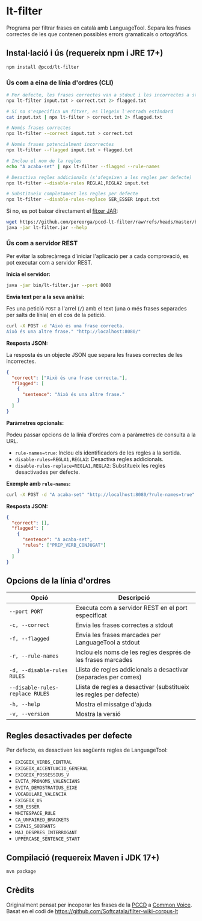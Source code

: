 # lt-filter

Programa per filtrar frases en català amb LanguageTool. Separa les frases correctes de les que contenen possibles errors gramaticals o ortogràfics.

## Instal·lació i ús (requereix npm i JRE 17+)

```bash
npm install @pccd/lt-filter
```

### Ús com a eina de línia d'ordres (CLI)

```bash
# Per defecte, les frases correctes van a stdout i les incorrectes a stderr
npx lt-filter input.txt > correct.txt 2> flagged.txt

# Si no s'especifica un fitxer, es llegeix l'entrada estàndard
cat input.txt | npx lt-filter > correct.txt 2> flagged.txt

# Només frases correctes
npx lt-filter --correct input.txt > correct.txt

# Només frases potencialment incorrectes
npx lt-filter --flagged input.txt > flagged.txt

# Inclou el nom de la regles
echo "A acaba-set" | npx lt-filter --flagged --rule-names

# Desactiva regles addicionals (s'afegeixen a les regles per defecte)
npx lt-filter --disable-rules REGLA1,REGLA2 input.txt

# Substitueix completament les regles per defecte
npx lt-filter --disable-rules-replace SER_ESSER input.txt
```

Si no, es pot baixar directament el [fitxer JAR](bin/lt-filter.jar):

```bash
wget https://github.com/pereorga/pccd-lt-filter/raw/refs/heads/master/bin/lt-filter.jar
java -jar lt-filter.jar --help
```

### Ús com a servidor REST

Per evitar la sobrecàrrega d'iniciar l'aplicació per a cada comprovació, es pot executar com a servidor REST.

**Inicia el servidor:**

```bash
java -jar bin/lt-filter.jar --port 8080
```

**Envia text per a la seva anàlisi:**

Fes una petició `POST` a l'arrel (`/`) amb el text (una o més frases separades per salts de línia) en el cos de la petició.

```bash
curl -X POST -d "Això és una frase correcta.
Això és una altre frase." "http://localhost:8080/"
```

**Resposta JSON:**

La resposta és un objecte JSON que separa les frases correctes de les incorrectes.

```json
{
  "correct": ["Això és una frase correcta."],
  "flagged": [
    {
      "sentence": "Això és una altre frase."
    }
  ]
}
```

**Paràmetres opcionals:**

Podeu passar opcions de la línia d'ordres com a paràmetres de consulta a la URL.

- `rule-names=true`: Inclou els identificadors de les regles a la sortida.
- `disable-rules=REGLA1,REGLA2`: Desactiva regles addicionals.
- `disable-rules-replace=REGLA1,REGLA2`: Substitueix les regles desactivades per defecte.

**Exemple amb `rule-names`:**

```bash
curl -X POST -d "A acaba-set" "http://localhost:8080/?rule-names=true"
```

**Resposta JSON:**

```json
{
  "correct": [],
  "flagged": [
    {
      "sentence": "A acaba-set",
      "rules": ["PREP_VERB_CONJUGAT"]
    }
  ]
}
```

## Opcions de la línia d'ordres

| Opció                           | Descripció                                                         |
| ------------------------------- | ------------------------------------------------------------------ |
| `--port PORT`                   | Executa com a servidor REST en el port especificat                 |
| `-c, --correct`                 | Envia les frases correctes a stdout                                |
| `-f, --flagged`                 | Envia les frases marcades per LanguageTool a stdout                |
| `-r, --rule-names`              | Inclou els noms de les regles després de les frases marcades       |
| `-d, --disable-rules RULES`     | Llista de regles addicionals a desactivar (separades per comes)    |
| `--disable-rules-replace RULES` | Llista de regles a desactivar (substitueix les regles per defecte) |
| `-h, --help`                    | Mostra el missatge d'ajuda                                         |
| `-v, --version`                 | Mostra la versió                                                   |

## Regles desactivades per defecte

Per defecte, es desactiven les següents regles de LanguageTool:

- `EXIGEIX_VERBS_CENTRAL`
- `EXIGEIX_ACCENTUACIO_GENERAL`
- `EXIGEIX_POSSESSIUS_V`
- `EVITA_PRONOMS_VALENCIANS`
- `EVITA_DEMOSTRATIUS_EIXE`
- `VOCABULARI_VALENCIA`
- `EXIGEIX_US`
- `SER_ESSER`
- `WHITESPACE_RULE`
- `CA_UNPAIRED_BRACKETS`
- `ESPAIS_SOBRANTS`
- `MAJ_DESPRES_INTERROGANT`
- `UPPERCASE_SENTENCE_START`

## Compilació (requereix Maven i JDK 17+)

```bash
mvn package
```

## Crèdits

Originalment pensat per incoporar les frases de la [PCCD](https://pccd.dites.cat/) a
[Common Voice](https://github.com/common-voice/common-voice). Basat en el codi de
https://github.com/Softcatala/filter-wiki-corpus-lt
